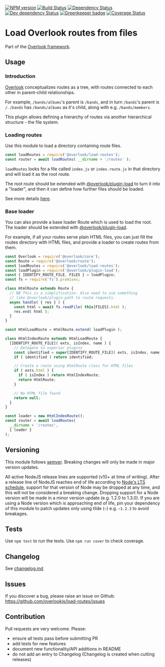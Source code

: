 [![NPM version](https://img.shields.io/npm/v/@overlook/load-routes.svg)](https://www.npmjs.com/package/@overlook/load-routes)
[![Build Status](https://img.shields.io/travis/overlookjs/load-routes/master.svg)](http://travis-ci.org/overlookjs/load-routes)
[![Dependency Status](https://img.shields.io/david/overlookjs/load-routes.svg)](https://david-dm.org/overlookjs/load-routes)
[![Dev dependency Status](https://img.shields.io/david/dev/overlookjs/load-routes.svg)](https://david-dm.org/overlookjs/load-routes)
[![Greenkeeper badge](https://badges.greenkeeper.io/overlookjs/load-routes.svg)](https://greenkeeper.io/)
[![Coverage Status](https://img.shields.io/coveralls/overlookjs/load-routes/master.svg)](https://coveralls.io/r/overlookjs/load-routes)

# Load Overlook routes from files

Part of the [Overlook framework](https://overlookjs.github.io/).

## Usage

### Introduction

[Overlook](https://overlookjs.github.io/) conceptualizes routes as a tree, with routes connected to each other in parent-child relationships.

For example, `/bands/albums`'s parent is `/bands`, and in turn `/bands`'s parent is `/`. `/bands` has `/bands/albums` as it's child, along with e.g. `/bands/members`.

This plugin allows defining a hierarchy of routes via another hierarchical structure - the file system.

### Loading routes

Use this module to load a directory containing route files.

```js
const loadRoutes = require('@overlook/load-routes');
const router = await loadRoutes( __dirname + '/routes' );
```

`loadRoutes` looks for a file called `index.js` or `index.route.js` in that directory and will load it as the root route.

The root route should be extended with [@overlook/plugin-load](https://www.npmjs.com/package/@overlook/plugin-load) to turn it into a "loader", and then it can define how further files should be loaded.

See more details [here](https://www.npmjs.com/package/@overlook/plugin-load).

### Base loader

You can also provide a base loader Route which is used to load the root. The loader should be extended with [@overlook/plugin-load](https://www.npmjs.com/package/@overlook/plugin-load).

For example, if all your routes serve plain HTML files, you can just fill the routes directory with HTML files, and provide a loader to create routes from them.

```js
const Overlook = require('@overlook/core');
const Route = require('@overlook/route');
const loadRoutes = require('@overlook/load-routes');
const loadPlugin = require('@overlook/plugin-load');
const { IDENTIFY_ROUTE_FILE, FILES } = loadPlugin;
const fs = require('fs').promises;

class HtmlRoute extends Route {
  // NB This is a simplification. Also need to use something
  // like @overlook/plugin-path to route requests.
  async handle( { res } ) {
    const html = await fs.readFile( this[FILES].html );
    res.end( html );
  }
}

const HtmlLoadRoute = HtmlRoute.extend( loadPlugin );

class HtmlIndexRoute extends HtmlLoadRoute {
  [IDENTIFY_ROUTE_FILE]( exts, isIndex, name ) {
    // Delegate to superior plugins
    const identified = super[IDENTIFY_ROUTE_FILE]( exts, isIndex, name );
    if ( identified ) return identified;

    // Create a route using HtmlRoute class for HTML files
    if ( exts.html ) {
      if ( isIndex ) return HtmlIndexRoute;
      return HtmlRoute;
    }

    // No HTML file found
    return null;
  }
}

const loader = new HtmlIndexRoute();
const router = await loadRoutes(
  __dirname + '/routes',
  { loader }
);
```

## Versioning

This module follows [semver](https://semver.org/). Breaking changes will only be made in major version updates.

All active NodeJS release lines are supported (v10+ at time of writing). After a release line of NodeJS reaches end of life according to [Node's LTS schedule](https://nodejs.org/en/about/releases/), support for that version of Node may be dropped at any time, and this will not be considered a breaking change. Dropping support for a Node version will be made in a minor version update (e.g. 1.2.0 to 1.3.0). If you are using a Node version which is approaching end of life, pin your dependency of this module to patch updates only using tilde (`~`) e.g. `~1.2.3` to avoid breakages.

## Tests

Use `npm test` to run the tests. Use `npm run cover` to check coverage.

## Changelog

See [changelog.md](https://github.com/overlookjs/load-routes/blob/master/changelog.md)

## Issues

If you discover a bug, please raise an issue on Github. https://github.com/overlookjs/load-routes/issues

## Contribution

Pull requests are very welcome. Please:

* ensure all tests pass before submitting PR
* add tests for new features
* document new functionality/API additions in README
* do not add an entry to Changelog (Changelog is created when cutting releases)
